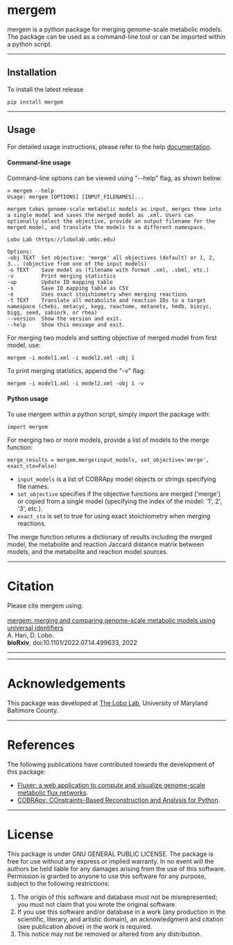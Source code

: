 mergem
======
mergem is a python package for merging genome-scale metabolic models.
The package can be used as a command-line tool or can be imported within a python script.

------


Installation
------
To install the latest release  

    pip install mergem

------

Usage
------
For detailed usage instructions, please refer to the help [documentation](https://mergem.readthedocs.io/en/latest/).

#### Command-line usage
Command-line options can be viewed using "--help" flag, as shown below:

    > mergem --help
    Usage: mergem [OPTIONS] [INPUT_FILENAMES]...

    mergem takes genome-scale metabolic models as input, merges them into a single model and saves the merged model as .xml. Users can optionally select the objective, provide an output filename for the merged model, and translate the models to a different namespace.

    Lobo Lab (https://lobolab.umbc.edu)

    Options:
    -obj TEXT  Set objective: 'merge' all objectives (default) or 1, 2, 3... (objective from one of the input models)  
    -o TEXT    Save model as (filename with format .xml, .sbml, etc.)  
    -v         Print merging statistics
    -up        Update ID mapping table
    -s         Save ID mapping table as CSV
    -e         Uses exact stoichiometry when merging reactions
    -t TEXT    Translate all metabolite and reaction IDs to a target namespace (chebi, metacyc, kegg, reactome, metanetx, hmdb, biocyc, bigg, seed, sabiork, or rhea)
    --version  Show the version and exit.
    --help     Show this message and exit.

 
For merging two models and setting objective of merged model from first model, use:

    mergem -i model1.xml -i model2.xml -obj 1

To print merging statistics, append the "-v" flag:

    mergem -i model1.xml -i model2.xml -obj 1 -v 

#### Python usage

To use mergem  within a python script, simply import the package with:

    import mergem

For merging two or more models, provide a list of models to the merge function:

    merge_results = mergem.merge(input_models, set_objective='merge', exact_sto=False)

* `input_models` is a list of COBRApy model objects or strings specifying file names.
* `set_objective` specifies if the objective functions are merged ('merge') or copied from a single model (specifying the index of the model: '1', 2', '3', etc.).
* `exact_sto` is set to true for using exact stoichiometry when merging reactions.


The merge function returns a dictionary of results including the merged model,
the metabolite and reaction Jaccard distance matrix between models, and the 
metabolite and reaction model sources. 

------
Citation
======
Please cite mergem using: <br>
<br> [mergem: merging and comparing genome-scale metabolic models using universal identifiers](https://doi.org/10.1101/2022.07.14.499633)
<br> A. Hari, D. Lobo.
<br> <b>bioRxiv</b>, doi:10.1101/2022.07.14.499633, 2022

------

------
Acknowledgements 
======

This package was developed at [The Lobo Lab](https://lobolab.umbc.edu), University of Maryland Baltimore County.

------

References
======
The following publications have contributed towards the development of this package:
* [Fluxer: a web application to compute and visualize genome-scale metabolic flux networks](https://doi.org/10.1093/nar/gkaa409).
* [COBRApy: COnstraints-Based Reconstruction and Analysis for Python](http://dx.doi.org/doi:10.1186/1752-0509-7-74).

------

License
======
This package is under GNU GENERAL PUBLIC LICENSE. The package is free for use without any express or implied warranty.
In no event will the authors be held liable for any damages arising from the
use of this software. Permission is granted to anyone to use this software for any purpose, 
subject to the following restrictions:

1. The origin of this software and database must not be misrepresented;
   you must not claim that you wrote the original software.
2. If you use this software and/or database in a work (any production in the scientific, literary, and artistic domain), 
   an acknowledgment and citation (see publication above) in the work is required.
3. This notice may not be removed or altered from any distribution.